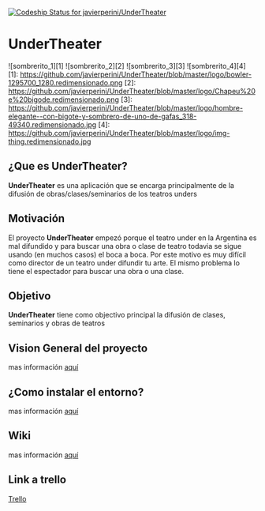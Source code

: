 [ ![Codeship Status for javierperini/UnderTheater](https://codeship.com/projects/bce799c0-5c51-0134-262f-7200b3d29332/status)](https://codeship.com/projects/173663) 



# UnderTheater
![sombrerito_1][1]  ![sombrerito_2][2]  ![sombrerito_3][3]  ![sombrerito_4][4]
[1]: https://github.com/javierperini/UnderTheater/blob/master/logo/bowler-1295700_1280.redimensionado.png
[2]: https://github.com/javierperini/UnderTheater/blob/master/logo/Chapeu%20e%20bigode.redimensionado.png
[3]: https://github.com/javierperini/UnderTheater/blob/master/logo/hombre-elegante--con-bigote-y-sombrero-de-uno-de-gafas_318-49340.redimensionado.jpg
[4]: https://github.com/javierperini/UnderTheater/blob/master/logo/img-thing.redimensionado.jpg

## ¿Que es UnderTheater? 
**UnderTheater** es una aplicación que se encarga principalmente de la difusión de obras/clases/seminarios de los teatros unders

## Motivación
El proyecto **UnderTheater** empezó porque el teatro under en la Argentina es mal difundido y para buscar una obra o clase de teatro todavia se sigue usando (en muchos casos) el boca a boca. Por este motivo es muy difícil como director de un teatro under difundir  tu arte. El mismo problema lo tiene el espectador para buscar una obra o una clase.

## Objetivo
**UnderTheater** tiene como objectivo principal la difusión de clases, seminarios y obras de teatros 

## Vision General del proyecto
mas información [aquí](https://github.com/javierperini/UnderTheater/wiki/Vision-general-del-proyecto)

## ¿Como instalar el entorno?
mas información [aquí](https://github.com/javierperini/UnderTheater/wiki/Como-Instalar-el-entorno)

## Wiki
mas información [aquí](https://github.com/javierperini/UnderTheater/wiki)

## Link a trello
[Trello](https://trello.com/b/737KQTM9/unq-tip-undertheater)
